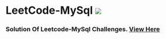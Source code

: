 # LeetCode-MySql                            <a href="https://hits.seeyoufarm.com"><img src="https://hits.seeyoufarm.com/api/count/incr/badge.svg?url=https%3A%2F%2Fgithub.com%2FShubham-Bhoite%2FLeetCode-MySql&count_bg=%23EB4BC3&title_bg=%23555555&icon=mysql.svg&icon_color=%232616AC&title=hits&edge_flat=false"/></a>

### Solution Of Leetcode-MySql Challenges.  [View Here](https://github.com/Shubham-Bhoite/LeetCode-MySql/tree/main/Solutions)
